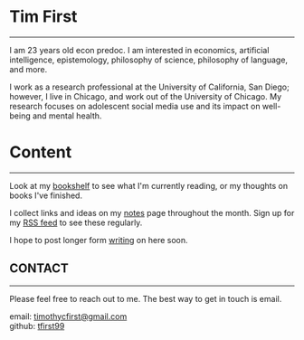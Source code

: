 # Tim First

---

I am 23 years old econ predoc. I am interested in economics, artificial intelligence, epistemology, philosophy of science, philosophy of language, and more.

I work as a research professional at the University of California, San Diego; however, I live in Chicago, and work out of the University of Chicago. My research focuses on adolescent social media use and its impact on well-being and mental health.

# Content

---

Look at my [bookshelf](/books) to see what I'm currently reading, or my thoughts on books I've finished.

I collect links and ideas on my [notes](/notes) page throughout the month. Sign up for my [RSS feed](/rss.xml) to see these regularly.

I hope to post longer form [writing](/blog) on here soon.

## CONTACT

---

Please feel free to reach out to me. The best way to get in touch is email.

email: [timothycfirst@gmail.com](mailto:timothycfirst@gmail.com) \
github: [tfirst99](https://github.com/TFirst99)
